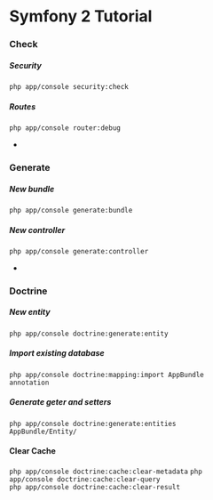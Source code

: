 # Symfony 2 Tutorial

### Check
#####  Security
<code>php app/console security:check</code>

##### Routes
<code>php app/console router:debug</code>

-

### Generate
##### New bundle
<code>php app/console generate:bundle</code>

##### New controller
<code>php app/console generate:controller</code>

-

### Doctrine
##### New entity
<code>php app/console doctrine:generate:entity</code>

##### Import existing database
<code>php app/console doctrine:mapping:import AppBundle annotation</code>

##### Generate geter and setters
<code>php app/console doctrine:generate:entities AppBundle/Entity/</code>

#### Clear Cache
<code>php app/console doctrine:cache:clear-metadata</code>
<code>php app/console doctrine:cache:clear-query</code>  
<code>php app/console doctrine:cache:clear-result</code>
